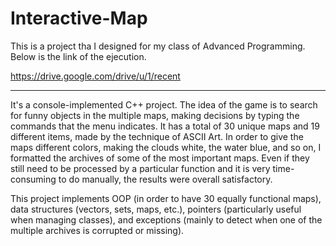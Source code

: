 # Interactive-Map
This is a project tha I designed for my class of Advanced Programming. Below is the link of the ejecution.


https://drive.google.com/drive/u/1/recent

---

It's a console-implemented C++ project. The idea of the game is to search for funny objects in the multiple maps, making decisions by typing the commands that the menu indicates. It has a total of 30 unique maps and 19 different items, made by the technique of ASCII Art. In order to give the maps different colors, making the clouds white, the water blue, and so on, I formatted the archives of some of the most important maps. Even if they still need to be processed by a particular function and it is very time-consuming to do manually, the results were overall satisfactory.

This project implements OOP (in order to have 30 equally functional maps), data structures (vectors, sets, maps, etc.), pointers (particularly useful when managing classes), and exceptions (mainly to detect when one of the multiple archives is corrupted or missing).
